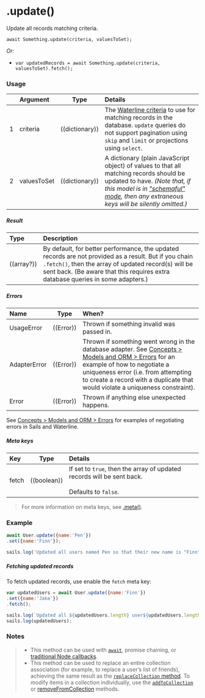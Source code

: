 # .update()

Update all records matching criteria.

```usage
await Something.update(criteria, valuesToSet);
```

_Or:_

+ `var updatedRecords = await Something.update(criteria, valuesToSet).fetch();`


### Usage

|   |     Argument        | Type              | Details                            |
|---|:--------------------|-------------------|:-----------------------------------|
| 1 | criteria            | ((dictionary))    | The [Waterline criteria](https://sailsjs.com/documentation/concepts/models-and-orm/query-language) to use for matching records in the database. `update` queries do not support pagination using `skip` and `limit` or projections using `select`.
| 2 | valuesToSet         | ((dictionary))    | A dictionary (plain JavaScript object) of values to that all matching records should be updated to have.  _(Note that, if this model is in ["schemaful" mode](https://sailsjs.com/documentation/concepts/models-and-orm/model-settings#?schema), then any extraneous keys will be silently omitted.)_

##### Result

| Type                | Description      |
|:--------------------|:-----------------|
| ((array?)) | By default, for better performance, the updated records are not provided as a result.   But if you chain `.fetch()`, then the array of updated record(s) will be sent back. (Be aware that this requires extra database queries in some adapters.)


##### Errors

|     Name        | Type                | When? |
|:-------------------|---------------------|:---------------------------------------------------------------------------------|
| UsageError			| ((Error))           | Thrown if something invalid was passed in.
| AdapterError		| ((Error))           | Thrown if something went wrong in the database adapter. See [Concepts > Models and ORM > Errors](https://sailsjs.com/documentation/concepts/models-and-orm/errors) for an example of how to negotiate a uniqueness error (i.e. from attempting to create a record with a duplicate that would violate a uniqueness constraint).
| Error				| ((Error))           | Thrown if anything else unexpected happens.

See [Concepts > Models and ORM > Errors](https://sailsjs.com/documentation/concepts/models-and-orm/errors) for examples of negotiating errors in Sails and Waterline.


##### Meta keys

| Key                 | Type              | Details                                                        |
|:--------------------|-------------------|:---------------------------------------------------------------|
| fetch               | ((boolean))       | If set to `true`, then the array of updated records will be sent back.<br/><br/>Defaults to `false`.

> For more information on meta keys, see [.meta()](https://sailsjs.com/documentation/reference/waterline-orm/queries/meta).



### Example

```javascript
await User.update({name:'Pen'})
.set({name:'Finn'});

sails.log('Updated all users named Pen so that their new name is "Finn".  I hope they like it.');
```

##### Fetching updated records

To fetch updated records, use enable the `fetch` meta key:

```javascript
var updatedUsers = await User.update({name:'Finn'})
.set({name:'Jake'})
.fetch();

sails.log(`Updated all ${updatedUsers.length} user${updatedUsers.length===1?'':'s'} named "Finn" to have the name "Jake".  Here they are now:`);
sails.log(updatedUsers);
```

### Notes
> + This method can be used with [`await`](https://github.com/mikermcneil/parley/tree/49c06ee9ed32d9c55c24e8a0e767666a6b60b7e8#usage), promise chaining, or [traditional Node callbacks](https://sailsjs.com/documentation/reference/waterline-orm/queries/exec).
> + This method can be used to replace an entire collection association (for example, to replace a user&rsquo;s list of friends), achieving the same result as the [`replaceCollection` method](https://sailsjs.com/documentation/reference/waterline-orm/models/replace-collection).  To modify items in a collection individually, use the [`addToCollection`](https://sailsjs.com/documentation/reference/waterline-orm/models/add-to-collection) or [removeFromCollection](https://sailsjs.com/documentation/reference/waterline-orm/models/remove-from-collection) methods.


<docmeta name="displayName" value=".update()">
<docmeta name="pageType" value="method">

